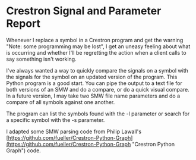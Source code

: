 # Crestron Signal and Parameter Report

Whenever I replace a symbol in a Crestron program and get the warning "Note: some programming may be lost", I get an uneasy feeling about what is occurring and whether I'll be regretting the action when a client calls to say something isn't working. 

I've always wanted a way to quickly compare the signals on a symbol with the signals for the symbol on an updated version of the program. This Python program is a good start. You can pipe the output to a text file for both versions of an SMW and do a compare, or do a quick visual compare. In a future version, I may take two SMW file name parameters and do a compare of all symbols against one another.

The program can list the symbols found with the -l parameter or search for a specific symbol with the -s parameter.

I adapted some SMW parsing code from Philip Lawall's [https://github.com/fueller/Crestron-Python-Graph](https://github.com/fueller/Crestron-Python-Graph "Crestron Python Graph") code.
